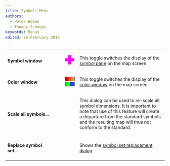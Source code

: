 ```yaml
---
title: Symbols Menu
authors:
  - Peter Hoban
  - Thomas Schoeps
keywords: Menus
edited: 26 February 2013
---
```


<table><tr><td width="160"><h4>Symbol window</h4></td><td width="10"><h4> </h4></td><td width="40"><img class="small" src="../mapper-images/symbols.png" width="32" height="32" border="0" alt="" /></td><td width="300">
<p>This toggle switches the display of the <a href="symbol_dock_widget.md">symbol pane</a> on the map screen.</p>
</td></tr>

<tr><td><h4>Color window</h4></td><td><h4> </h4></td><td><img class="small" src="../mapper-images/colors.png" width="32" height="32" border="0" alt="" /></td><td>
<p>This toggle switches the display of the <a href="color_dock_widget.md">color window</a> on the map screen.</p>
</td></tr>

<tr><td><h4>Scale all symbols...</h4></td><td><h4> </h4></td><td></td><td>
<p>This dialog can be used to re-scale all symbol dimensions. It is important to note that use of this feature will create a departure from the standard symbols and the resulting map will thus not conform to the standard.</p>
</td></tr>

<tr><td><h4>Replace symbol set...</h4></td><td><h4> </h4></td><td></td><td>
<p>Shows the <a href="symbol_replace_dialog.md">symbol set replacement dialog</a>.</p>
</td></tr>

</table>

